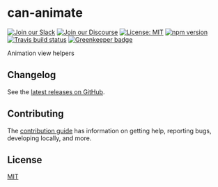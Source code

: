 # can-animate

[![Join our Slack](https://img.shields.io/badge/slack-join%20chat-611f69.svg)](https://www.bitovi.com/community/slack?utm_source=badge&utm_medium=badge&utm_campaign=pr-badge&utm_content=badge)
[![Join our Discourse](https://img.shields.io/discourse/https/forums.bitovi.com/posts.svg)](https://forums.bitovi.com/?utm_source=badge&utm_medium=badge&utm_campaign=pr-badge&utm_content=badge)
[![License: MIT](https://img.shields.io/badge/license-MIT-blue.svg)](https://github.com/canjs/can-animate/blob/master/LICENSE.md)
[![npm version](https://badge.fury.io/js/can-animate.svg)](https://www.npmjs.com/package/can-animate)
[![Travis build status](https://travis-ci.org/canjs/can-animate.svg?branch=master)](https://travis-ci.org/canjs/can-animate)
[![Greenkeeper badge](https://badges.greenkeeper.io/canjs/can-animate.svg)](https://greenkeeper.io/)

Animation view helpers

## Changelog

See the [latest releases on GitHub](https://github.com/canjs/can-animate/releases).

## Contributing

The [contribution guide](https://github.com/canjs/can-animate/blob/master/CONTRIBUTING.md) has information on getting help, reporting bugs, developing locally, and more.

## License

[MIT](https://github.com/canjs/can-animate/blob/master/LICENSE.md)
